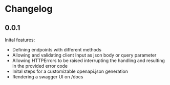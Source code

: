 # Changelog

## 0.0.1
Inital features:
- Defining endpoints with different methods
- Allowing and validating client Input as json body or query parameter
- Allowing HTTPErrors to be raised interrupting the handling and resulting in the provided error code
- Inital steps for a customizable openapi.json generation
- Rendering a swagger UI on /docs